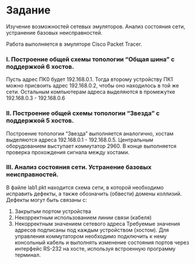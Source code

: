 # Задание
Изучение возможностей сетевых эмуляторов. Анализ состояния сети, устранение базовых неисправностей.

Работа выполняется в эмуляторе Cisco Packet Tracer.

### I. Построение общей схемы топологии “Общая шина” с поддержкой 6 хостов.

Пусть адрес ПК0 будет 192.168.0.1. Тогда второму устройству ПК1 можно присвоить адрес 192.168.0.2, чтобы оно находилось в той же сети. Остальным компьютерам адреса выделяются в промежутке 192.168.0.3 - 192.168.0.6

### II. Построение общей схемы топологии “Звезда” с поддержкой 5 хостов.

Построение топологии “Звезда” выполняется аналогично, хостам выделяются адреса 192.168.0.1 - 192.168.0.5. 
Центральным оборудованием выступает коммутатор 2960.
В конце выполняется проверка прохождения сигнала между хостами.

### III. Анализ состояния сети. Устранение базовых неисправностей.

В файле lab1.pkt находится схема сети, в которой необходимо исправить дефекты, а также обозначить (обвести) домены коллизий. Дефекты могут быть связаны с:
1) Закрытым портом устройства
2) Некорректным использованием линии связи (кабеля)
3) Некорректным значением сетевого адреса
Требуемые значения адресов подписаны под каждым устройством (хостом).
Для управления коммутатором необходимо подключить к нему консольный кабель и выполнять изменение состояния портов через интерфейс RS-232 на хосте, используя встроенную программу терминал.
